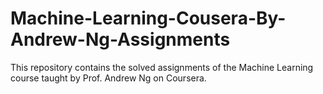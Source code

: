# Machine-Learning-Cousera-By-Andrew-Ng-Assignments
This repository contains the solved assignments of the Machine Learning course taught by Prof. Andrew Ng on Coursera.
